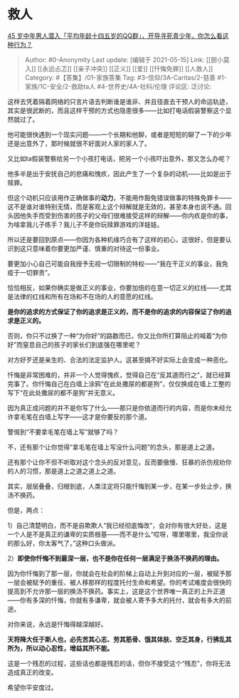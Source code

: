 # 救人
[45 岁中年男人潜入「平均年龄十四五岁的QQ群」，开导寻死青少年，你怎么看这种行为？](https://www.zhihu.com/question/458209073/answer/1886031929)

> Author: #0-Anonymity
> Last update: [编辑于 2021-05-15]
> Link: [[胆小莫入]] [[永远忐忑]] [[亲子冲突]] [[正义]] [[爱]] [[忏悔免罪]] [[人救人]]
> Category: #【答集】/01-家族答集
> Tag: #3-信仰/3A-Caritas/2-慈善 #1-家族/1C-安全/2-救助ta人 #4-世界史/4A-社科/伦理
> 评论区:
> 泛讨论:

这样去凭着隔着网络的只言片语去判断谁是谁非、并且径直去干预人的命运轨迹，其实是很武断的，而且这样干预的方式也隐患很多——比如打电话假装警察这个显然就过了。

他可能很快遇到一个现实问题——一个长期和他聊，或者是短短的聊了一下的少年还是出意外了，那时候就很不好面对人家的家人了。

又比如ta假装警察给另一个小孩打电话，把另一个小孩吓出意外，那又怎么办呢？

他多半是出于安抚自己的悲痛和愧疚，因此产生了一个复杂的动机——比如是出于赎罪。

但这个动机只应该用作正确做事的**动力**，不能用作豁免错误做事的特殊免罪卡——这不是谁对谁特别无情，而是客观上这个辩解就是无效的，甚至本身也说不通。回头因他失手而受到伤害的孩子的父母们很难接受这样的辩解——你内疚是你的事，为啥拿我儿子练手？我儿子不是你玩赎罪游戏的洋娃娃。

所以还是要回到原点——你因为各种机缘巧合有了这样的初心，这很好，但是要认识到这只意味着你要更加严谨、慎重的对待这一份事业。

要更加小心自己可能自我授予无视一切限制的特权——“我在干正义的事业，我免疫于一切罪责”。

恰恰相反，如果你确实是做正义的事业，你要加倍的在意一切正义的红线——尤其是法律的红线和所有在场和不在场的人的意愿的红线。

**是你的追求的方式保证了你的追求是正义的，而不是你的追求的内容保证了你的追求是正义的。**

否则，你只不过换了一种“为你好”的路数而已，你又比你所打算阻止的喊着“为你好”而窒息自己的孩子的家长们到底强在哪里呢？

对方好歹还是亲生的、合法的法定监护人。这甚至搞不好实际上会变成一种恶化。

忏悔是非常困难的，并非一个人觉得愧疚，觉得自己在“反其道而行之”，就已经算完事了。你忏悔自己在白墙上涂鸦“在此处撒尿的都是狗”，仅仅换成在墙上工整的写下“在此处撒尿的都不是狗”并无意义。

因为真正成问题的并不是你写了什么——那只是你依道而行的内容，而是你未经允许拿毛笔在白墙上写字——这才是你要反的那个道。

警惕到“不要拿毛笔在墙上写”就够了吗？

不，还有那个让你觉得“拿毛笔在墙上写没什么问题”的念头，那是道上之道。

还有那个让你不但不听取对这个念头的反对意见，反而要傲慢、狂暴的杀伤规劝你的人的习惯，那是道上之道之道上之道。

其实，层层叠叠，归根到底，人类注定将只能忏悔到某一步，在某一步处止步，换汤不换药。

但是，两点：

1）自己清楚明白，而不是自欺欺人“我已经彻底悔改”，会对你有很大好处，这是一个人是不是真正的谦卑的实质根基——而不是什么“哎呀，哪里哪里，我没你说的那么好，你太客气了。”这种口头做派。

2）**即使你忏悔不到最深一层，也不是你在任何一层满足于换汤不换药的理由。**

因为你忏悔到了那一层，你就会在社会的阶梯上自动上升到对应的一层，被赋予那一层会被赋予的重任、被人移那样的程度托付生命和希望。你的考试难度会很快的提高到不允许那一层的换汤不换药。事实上，这是这个世界唯一真正的上升正道——你有多深的忏悔，你就有多谦卑，就会被人寄予多大的托付，就会有多大的前途。

对你来说，永远是忏悔得越深越好。

**天将降大任于斯人也，必先苦其心志、劳其筋骨、饿其体肤、空乏其身，行拂乱其所为，所以动心忍性，增益其所不能。**

这是一个残忍的过程，这些话也都是残忍的话，但你不接受这个“残忍”，你将无法造成真正的改变。

希望你平安度过。

